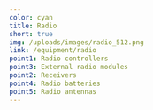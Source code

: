 ```yaml
---
color: cyan
title: Radio
short: true
img: /uploads/images/radio_512.png
link: /equipment/radio
point1: Radio controllers
point3: External radio modules
point2: Receivers
point4: Radio batteries
point5: Radio antennas
---
```

